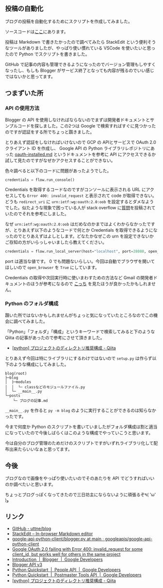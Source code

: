 <!--
blog-meta-data
title: 投稿スクリプトを公開
tags: 雑記,python
-->

## 投稿の自動化

ブログの投稿を自動化するためにスクリプトを作成してみました。

ソースコードは[ここ](https://github.com/uttne/blog)にあります。

投稿は Markdown で書きたかったので調べてみたら StackEdit という便利そうなツールがありましたが、やっぱり使い慣れている VSCode を使いたいと思ったので Python でスクリプトを書きました。

GitHub で記事の内容も管理できるようになったのでバージョン管理もしやすくなったし、もしも Blogger がサービス終了となっても内容が残るのでいい感じではないかと思ってます。

## つまずいた所

### API の使用方法

Blogger の API を使用しなければならないのでまずは開発者ドキュメントとサンプルコードを探しました。この2つは Google で検索すればすぐに見つかったのですが認証をする所でちょっと躓きました。

とりあえず認証をしなければいけないので GCP の APIとサービスで OAuth 2.0 クライアント ID を作成し、 Google API の Python ライブラリレポジトリにあった [oauth-installed.md](https://github.com/googleapis/google-api-python-client/blob/d1a255fcbeaa36f615cede720692fea2b9f894db/docs/oauth-installed.md) というドキュメントを参考に API にアクセスできるか試して見たのですがなぜかアクセスすることができない。

色々調べると以下のコードに問題があったようでした。

```python
credentials = flow.run_console()
```

Credentials を取得するコードなのですがコンソールに表示される URL にアクセスしても `Error 400: invalid_request` と表示されて code が取得できない。どうも `redirect_uri` に `urn:ietf:wg:oauth:2.0:oob` を設定するとダメなようでした。似たような現象で困っている人が stack overflow に[質問](https://stackoverflow.com/questions/71318804/google-oauth-2-0-failing-with-error-400-invalid-request-for-some-client-id-but)を投稿されていたのでそれを参考にしました。

なぜ `urn:ietf:wg:oauth:2.0:oob` はだめなのかまではよくわからなかったですが、とりあえず以下のようなコードで何とか Credentials を取得できるようになったのでとりあえずはよしとします。どなたかなぜこの urn を設定できないかご存知の方がいらっしゃいましたら教えてください。

```python
credentials = flow.run_local_server(host="localhost", port=28080, open_browser=True)
```

port は適当な値です。 0 でも問題ないらしい。今回は自動でブラウザを開いてほしいので `open_browser` を `True` にしています。

Credentials の取得や次回実行時に使いまわすための方法など Gmail の開発者ドキュメントのほうが参考になるので [こっち](https://developers.google.com/gmail/postmaster/quickstart/python) を見たほうが良かったかもしれません。

### Python のフォルダ構成

躓いた所ではないかもしれませんがちょっと気になっていたところなのでこの機会に調べてみました。

「Python」「フォルダ」「構成」というキーワードで検索してみると下のような Qiita の記事があったので参考にさせて頂きました。

- [[python] プロジェクトのディレクトリ推奨構成 - Qiita](https://qiita.com/flcn-x/items/c866eec8824a3cd70fa8)

とりあえず今回は特にライブラリにするわけではないので `setup.py` は作らず以下のような構成にしてみました。

```text
blog(root)
├─blog
│  ├─modules
│  │  └─ classなどのモジュールファイル.py
│  └─ __main__.py
└─posts
　  └─ ブログの記事.md
```

`__main__.py` を作ると `py -m blog` のように実行することができるのは知らなかったです。

今まで何度か Python のスクリプトを書いていましたがフォルダ構成は割と適当になっていたので今後しばらくはこのような構成でやっていこうと思います。

今は自分のブログ管理のためだけのスクリプトですがいずれライブラリ化して配布出来たらいいなぁと思ってます。

## 今後

ブログなので画像をやっぱり使いたいのでそのあたりを API でどうすればいいのか調べたいと思います。

ちょっとブログっぽくなってきたので三日坊主にならないように頑張るぞ٩( 'ω' )و 

## リンク
- [GitHub - uttne/blog](https://github.com/uttne/blog)
- [StackEdit – In-browser Markdown editor](https://stackedit.io/)
- [google-api-python-client/blogger.py at main · googleapis/google-api-python-client](https://github.com/googleapis/google-api-python-client/blob/main/samples/blogger/blogger.py)
- [Google OAuth 2.0 failing with Error 400: invalid_request for some client_id, but works well for others in the same project](https://stackoverflow.com/questions/71318804/google-oauth-2-0-failing-with-error-400-invalid-request-for-some-client-id-but)
- [Introduction &nbsp;|&nbsp; Blogger &nbsp;|&nbsp; Google Developers](https://developers.google.com/blogger)
- [Blogger API v3](https://developers.google.com/resources/api-libraries/documentation/blogger/v3/python/latest/index.html)
- [Python Quickstart &nbsp;|&nbsp; People API &nbsp;|&nbsp; Google Developers](https://developers.google.com/people/quickstart/python)
- [Python Quickstart &nbsp;|&nbsp; Postmaster Tools API &nbsp;|&nbsp; Google Developers](https://developers.google.com/gmail/postmaster/quickstart/python)
- [[python] プロジェクトのディレクトリ推奨構成 - Qiita](https://qiita.com/flcn-x/items/c866eec8824a3cd70fa8)
